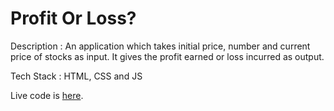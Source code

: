 # Profit Or Loss?
Description : An application which takes initial price, number and current price of stocks as input. It gives the profit earned or loss incurred as output.

Tech Stack : HTML, CSS and JS

Live code is [here](https://romabulani-profitloss.netlify.app/).
